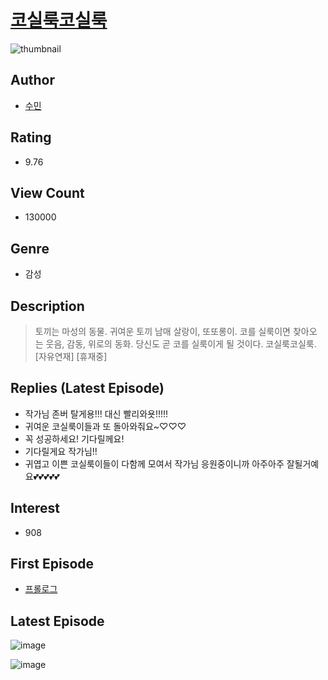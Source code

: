 # [코실룩코실룩](https://comic.naver.com/bestChallenge/list?titleId=789819)
![thumbnail](https://image-comic.pstatic.net/user_contents_data/challenge_comic/2023/04/24/284667/upload_3688556088299905635_480x623.jpeg)

## Author
- [수민](https://comic.naver.com/artistTitle?id=284667)

## Rating
- 9.76

## View Count
- 130000

## Genre
- 감성

## Description
> 토끼는 마성의 동물. 귀여운 토끼 남매 살랑이, 또또롱이. 코를 실룩이면 찾아오는 웃음, 감동, 위로의 동화. 당신도 곧 코를 실룩이게 될 것이다. 코실룩코실룩. [자유연재] [휴재중]

## Replies (Latest Episode)
- 작가님 존버 탈게용!!! 대신 빨리와욧!!!!!
- 귀여운 코실룩이들과 또 돌아와줘요~♡♡♡
- 꼭 성공하세요! 기다릴께요!
- 기다릴게요 작가님!!
- 귀엽고 이쁜 코실룩이들이 다함께 모여서 작가님 응원중이니까 아주아주 잘될거예요💕💕💕💕💕

## Interest
- 908

## First Episode
- [프롤로그](https://comic.naver.com/bestChallenge/detail?titleId=789819&no=1)

## Latest Episode
![image](https://image-comic.pstatic.net/user_contents_data/challenge_comic/2023/03/10/284667/upload_3834305117183619170.jpeg)

![image](https://image-comic.pstatic.net/user_contents_data/challenge_comic/2023/03/10/284667/upload_3703428074054444344.jpeg)
